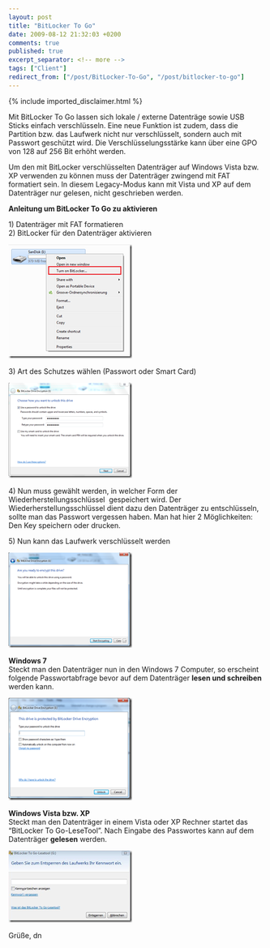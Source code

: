 ```yaml
---
layout: post
title: "BitLocker To Go"
date: 2009-08-12 21:32:03 +0200
comments: true
published: true
excerpt_separator: <!-- more -->
tags: ["Client"]
redirect_from: ["/post/BitLocker-To-Go", "/post/bitlocker-to-go"]
---
```

<!-- more -->
{% include imported_disclaimer.html %}
<p>Mit BitLocker To Go lassen sich lokale / externe Datenträge sowie USB Sticks einfach verschlüsseln. Eine neue Funktion ist zudem, dass die Partition bzw. das Laufwerk nicht nur verschlüsselt, sondern auch mit Passwort geschützt wird. Die Verschlüsselungsstärke kann über eine GPO von 128 auf 256 Bit erhöht werden.</p>  <p>Um den mit BitLocker verschlüsselten Datenträger auf Windows Vista bzw. XP verwenden zu können muss der Datenträger zwingend mit FAT formatiert sein. In diesem Legacy-Modus kann mit Vista und XP auf dem Datenträger nur gelesen, nicht geschrieben werden.</p>  <p><strong>Anleitung um BitLocker To Go zu aktivieren</strong></p>  <p>1) Datenträger mit FAT formatieren   <br />2) BitLocker für den Datenträger aktivieren</p>  <p><a href="/assets/image_26.png"><img style="border-bottom: 0px; border-left: 0px; display: inline; border-top: 0px; border-right: 0px" title="image" border="0" alt="image" src="/assets/image_thumb_26.png" width="244" height="225" /></a> </p>  <p>3) Art des Schutzes wählen (Passwort oder Smart Card)</p>  <p><a href="/assets/image_27.png"><img style="border-bottom: 0px; border-left: 0px; display: inline; border-top: 0px; border-right: 0px" title="image" border="0" alt="image" src="/assets/image_thumb_27.png" width="244" height="188" /></a> </p>  <p>4) Nun muss gewählt werden, in welcher Form der Wiederherstellungsschlüssel&#160; gespeichert wird. Der Wiederherstellungsschlüssel dient dazu den Datenträger zu entschlüsseln, sollte man das Passwort vergessen haben. Man hat hier 2 Möglichkeiten: Den Key speichern oder drucken.</p>  <p>5) Nun kann das Laufwerk verschlüsselt werden</p>  <p><a href="/assets/image_28.png"><img style="border-bottom: 0px; border-left: 0px; display: inline; border-top: 0px; border-right: 0px" title="image" border="0" alt="image" src="/assets/image_thumb_28.png" width="244" height="188" /></a> </p>  <p><strong>Windows 7</strong>    <br />Steckt man den Datenträger nun in den Windows 7 Computer, so erscheint folgende Passwortabfrage bevor auf dem Datenträger <strong>lesen und schreiben</strong> werden kann.</p>  <p><a href="/assets/image_29.png"><img style="border-bottom: 0px; border-left: 0px; display: inline; border-top: 0px; border-right: 0px" title="image" border="0" alt="image" src="/assets/image_thumb_29.png" width="244" height="202" /></a> </p>  <p><strong>Windows Vista bzw. XP     <br /></strong>Steckt man den Datenträger in einem Vista oder XP Rechner startet das “BitLocker To Go-LeseTool”. Nach Eingabe des Passwortes kann auf dem Datenträger <strong>gelesen</strong> werden.</p>  <p><a href="/assets/image_30.png"><img style="border-bottom: 0px; border-left: 0px; display: inline; border-top: 0px; border-right: 0px" title="image" border="0" alt="image" src="/assets/image_thumb_30.png" width="244" height="142" /></a>&#160;</p>  <p>Grüße, dn</p>

